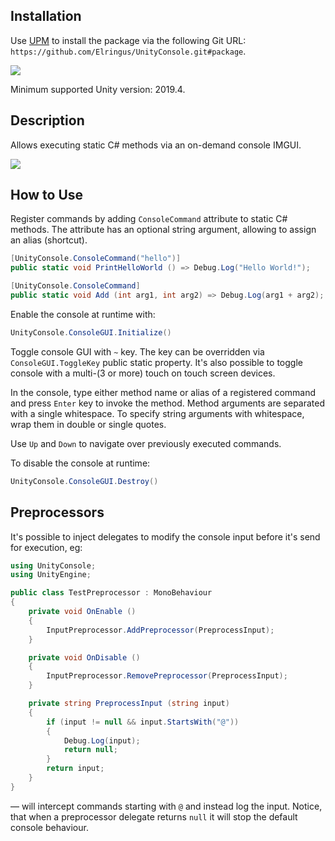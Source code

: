 ## Installation

Use [UPM](https://docs.unity3d.com/Manual/upm-ui-giturl.html) to install the package via the following Git URL: `https://github.com/Elringus/UnityConsole.git#package`.

![](https://i.gyazo.com/b54e9daa9a483d9bf7f74f0e94b2d38a.gif)

Minimum supported Unity version: 2019.4.

## Description

Allows executing static C# methods via an on-demand console IMGUI.

![](https://github.com/Elringus/UnityConsole/blob/feat/vnext/preview.gif)

## How to Use

Register commands by adding  `ConsoleCommand` attribute to static C# methods. The attribute has an optional string argument, allowing to assign an alias (shortcut).

```csharp
[UnityConsole.ConsoleCommand("hello")]
public static void PrintHelloWorld () => Debug.Log("Hello World!");

[UnityConsole.ConsoleCommand]
public static void Add (int arg1, int arg2) => Debug.Log(arg1 + arg2);
```

Enable the console at runtime with:

```csharp
UnityConsole.ConsoleGUI.Initialize()
```

Toggle console GUI with `~` key. The key can be overridden via `ConsoleGUI.ToggleKey` public static property. It's also possible to toggle console with a multi-(3 or more) touch on touch screen devices.

In the console, type either method name or alias of a registered command and press `Enter` key to invoke the method. Method arguments are separated with a single whitespace. To specify string arguments with whitespace, wrap them in double or single quotes.

Use `Up` and `Down` to navigate over previously executed commands. 

To disable the console at runtime:

```csharp
UnityConsole.ConsoleGUI.Destroy()
```

## Preprocessors 

It's possible to inject delegates to modify the console input before it's send for execution, eg:

```csharp
using UnityConsole;
using UnityEngine;

public class TestPreprocessor : MonoBehaviour
{
    private void OnEnable ()
    {
        InputPreprocessor.AddPreprocessor(PreprocessInput);
    }

    private void OnDisable ()
    {
        InputPreprocessor.RemovePreprocessor(PreprocessInput);
    }

    private string PreprocessInput (string input)
    {
        if (input != null && input.StartsWith("@"))
        {
            Debug.Log(input);
            return null;
        }
        return input;
    }
}
```

— will intercept commands starting with `@` and instead log the input. Notice, that when a preprocessor delegate returns `null` it will stop the default console behaviour.
